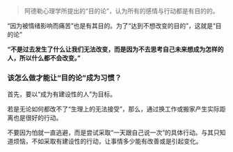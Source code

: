 >阿德勒心理学所提出的“目的论”，认为所有的感情与行动都是有目的的。

“因为被情绪影响而痛苦”也是有其目的。为了“达到不想改变的目的”，这就是“目的论”

**“不是过去发生了什么让我们无法改变，而是因为不去思考自己未来想成为怎样的人，所以什么都不会改变。”** 


### 该怎么做才能让“目的论”成为习惯？
首先，要以“成为有建设性的人”为目标。

若是无论如何都改不了“生理上的无法接受”，那么，通过换工作或搬家产生实际距离也是很好的行动。

不要因为怕就一直逃避，而是尝试采取“一天跟自己说一次”的具体行动。与其只知道烦恼，不如采取有建设性的行动，让事情多少能有改善或是引起变化。